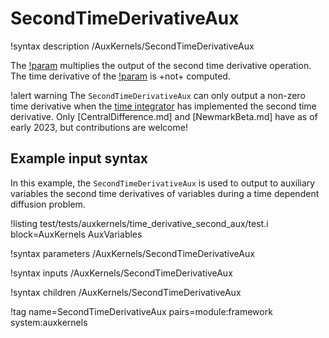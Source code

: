 # SecondTimeDerivativeAux

!syntax description /AuxKernels/SecondTimeDerivativeAux

The [!param](/AuxKernels/SecondTimeDerivativeAux/factor) multiplies the output of the second time derivative operation.
The time derivative of the [!param](/AuxKernels/SecondTimeDerivativeAux/factor) is +not+ computed.

!alert warning
The `SecondTimeDerivativeAux` can only output a non-zero time derivative when the [time integrator](syntax/Executioner/TimeIntegrator/index.md) has implemented the second time derivative. Only [CentralDifference.md] and [NewmarkBeta.md] have as of early 2023, but contributions are welcome!

## Example input syntax

In this example, the `SecondTimeDerivativeAux` is used to output to auxiliary variables the second time derivatives
of variables during a time dependent diffusion problem.

!listing test/tests/auxkernels/time_derivative_second_aux/test.i block=AuxKernels AuxVariables

!syntax parameters /AuxKernels/SecondTimeDerivativeAux

!syntax inputs /AuxKernels/SecondTimeDerivativeAux

!syntax children /AuxKernels/SecondTimeDerivativeAux

!tag name=SecondTimeDerivativeAux pairs=module:framework system:auxkernels
